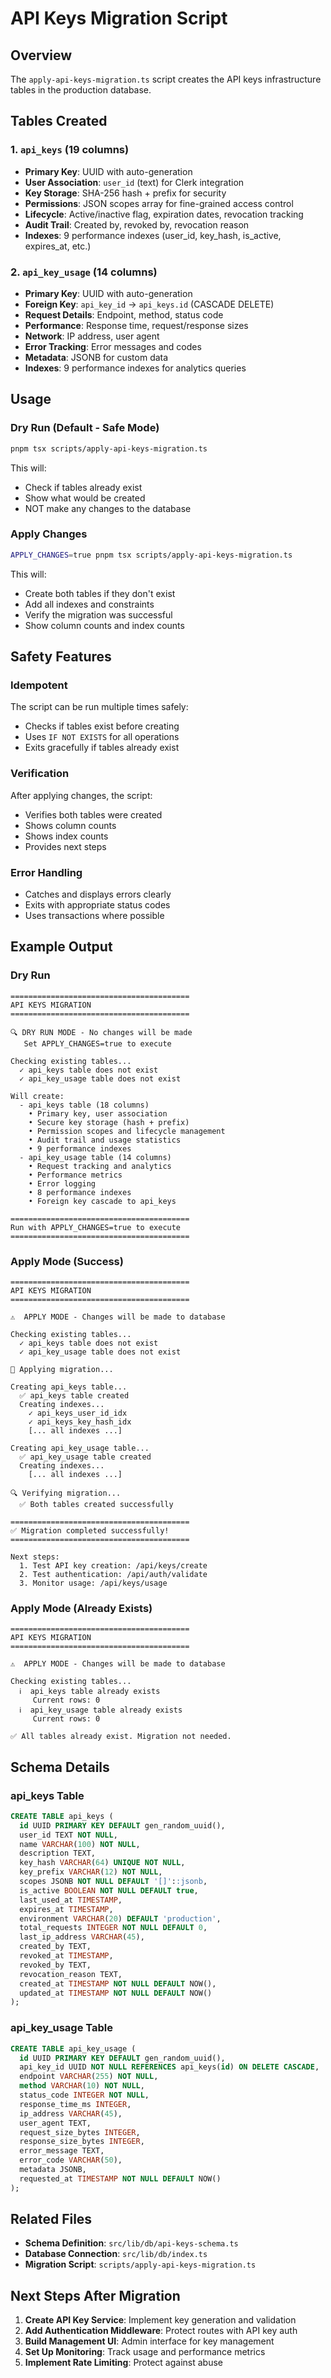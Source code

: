 # API Keys Migration Script

## Overview

The `apply-api-keys-migration.ts` script creates the API keys infrastructure tables in the production database.

## Tables Created

### 1. `api_keys` (19 columns)
- **Primary Key**: UUID with auto-generation
- **User Association**: `user_id` (text) for Clerk integration
- **Key Storage**: SHA-256 hash + prefix for security
- **Permissions**: JSON scopes array for fine-grained access control
- **Lifecycle**: Active/inactive flag, expiration dates, revocation tracking
- **Audit Trail**: Created by, revoked by, revocation reason
- **Indexes**: 9 performance indexes (user_id, key_hash, is_active, expires_at, etc.)

### 2. `api_key_usage` (14 columns)
- **Primary Key**: UUID with auto-generation
- **Foreign Key**: `api_key_id` → `api_keys.id` (CASCADE DELETE)
- **Request Details**: Endpoint, method, status code
- **Performance**: Response time, request/response sizes
- **Network**: IP address, user agent
- **Error Tracking**: Error messages and codes
- **Metadata**: JSONB for custom data
- **Indexes**: 9 performance indexes for analytics queries

## Usage

### Dry Run (Default - Safe Mode)
```bash
pnpm tsx scripts/apply-api-keys-migration.ts
```

This will:
- Check if tables already exist
- Show what would be created
- NOT make any changes to the database

### Apply Changes
```bash
APPLY_CHANGES=true pnpm tsx scripts/apply-api-keys-migration.ts
```

This will:
- Create both tables if they don't exist
- Add all indexes and constraints
- Verify the migration was successful
- Show column counts and index counts

## Safety Features

### Idempotent
The script can be run multiple times safely:
- Checks if tables exist before creating
- Uses `IF NOT EXISTS` for all operations
- Exits gracefully if tables already exist

### Verification
After applying changes, the script:
- Verifies both tables were created
- Shows column counts
- Shows index counts
- Provides next steps

### Error Handling
- Catches and displays errors clearly
- Exits with appropriate status codes
- Uses transactions where possible

## Example Output

### Dry Run
```
========================================
API KEYS MIGRATION
========================================

🔍 DRY RUN MODE - No changes will be made
   Set APPLY_CHANGES=true to execute

Checking existing tables...
  ✓ api_keys table does not exist
  ✓ api_key_usage table does not exist

Will create:
  - api_keys table (18 columns)
    • Primary key, user association
    • Secure key storage (hash + prefix)
    • Permission scopes and lifecycle management
    • Audit trail and usage statistics
    • 9 performance indexes
  - api_key_usage table (14 columns)
    • Request tracking and analytics
    • Performance metrics
    • Error logging
    • 8 performance indexes
    • Foreign key cascade to api_keys

========================================
Run with APPLY_CHANGES=true to execute
========================================
```

### Apply Mode (Success)
```
========================================
API KEYS MIGRATION
========================================

⚠️  APPLY MODE - Changes will be made to database

Checking existing tables...
  ✓ api_keys table does not exist
  ✓ api_key_usage table does not exist

📝 Applying migration...

Creating api_keys table...
  ✅ api_keys table created
  Creating indexes...
    ✓ api_keys_user_id_idx
    ✓ api_keys_key_hash_idx
    [... all indexes ...]

Creating api_key_usage table...
  ✅ api_key_usage table created
  Creating indexes...
    [... all indexes ...]

🔍 Verifying migration...
  ✅ Both tables created successfully

========================================
✅ Migration completed successfully!
========================================

Next steps:
  1. Test API key creation: /api/keys/create
  2. Test authentication: /api/auth/validate
  3. Monitor usage: /api/keys/usage
```

### Apply Mode (Already Exists)
```
========================================
API KEYS MIGRATION
========================================

⚠️  APPLY MODE - Changes will be made to database

Checking existing tables...
  ℹ️  api_keys table already exists
     Current rows: 0
  ℹ️  api_key_usage table already exists
     Current rows: 0

✅ All tables already exist. Migration not needed.
```

## Schema Details

### api_keys Table
```sql
CREATE TABLE api_keys (
  id UUID PRIMARY KEY DEFAULT gen_random_uuid(),
  user_id TEXT NOT NULL,
  name VARCHAR(100) NOT NULL,
  description TEXT,
  key_hash VARCHAR(64) UNIQUE NOT NULL,
  key_prefix VARCHAR(12) NOT NULL,
  scopes JSONB NOT NULL DEFAULT '[]'::jsonb,
  is_active BOOLEAN NOT NULL DEFAULT true,
  last_used_at TIMESTAMP,
  expires_at TIMESTAMP,
  environment VARCHAR(20) DEFAULT 'production',
  total_requests INTEGER NOT NULL DEFAULT 0,
  last_ip_address VARCHAR(45),
  created_by TEXT,
  revoked_at TIMESTAMP,
  revoked_by TEXT,
  revocation_reason TEXT,
  created_at TIMESTAMP NOT NULL DEFAULT NOW(),
  updated_at TIMESTAMP NOT NULL DEFAULT NOW()
);
```

### api_key_usage Table
```sql
CREATE TABLE api_key_usage (
  id UUID PRIMARY KEY DEFAULT gen_random_uuid(),
  api_key_id UUID NOT NULL REFERENCES api_keys(id) ON DELETE CASCADE,
  endpoint VARCHAR(255) NOT NULL,
  method VARCHAR(10) NOT NULL,
  status_code INTEGER NOT NULL,
  response_time_ms INTEGER,
  ip_address VARCHAR(45),
  user_agent TEXT,
  request_size_bytes INTEGER,
  response_size_bytes INTEGER,
  error_message TEXT,
  error_code VARCHAR(50),
  metadata JSONB,
  requested_at TIMESTAMP NOT NULL DEFAULT NOW()
);
```

## Related Files

- **Schema Definition**: `src/lib/db/api-keys-schema.ts`
- **Database Connection**: `src/lib/db/index.ts`
- **Migration Script**: `scripts/apply-api-keys-migration.ts`

## Next Steps After Migration

1. **Create API Key Service**: Implement key generation and validation
2. **Add Authentication Middleware**: Protect routes with API key auth
3. **Build Management UI**: Admin interface for key management
4. **Set Up Monitoring**: Track usage and performance metrics
5. **Implement Rate Limiting**: Protect against abuse
